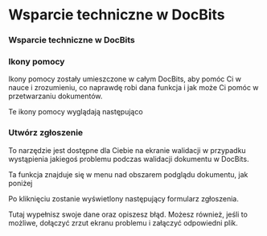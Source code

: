 # Wsparcie techniczne w DocBits

### Wsparcie techniczne w DocBits <a href="#hy7z6t7p8psl" id="hy7z6t7p8psl"></a>

### **Ikony pomocy** <a href="#gvm1kp4bwvnd" id="gvm1kp4bwvnd"></a>

Ikony pomocy zostały umieszczone w całym DocBits, aby pomóc Ci w nauce i zrozumieniu, co naprawdę robi dana funkcja i jak może Ci pomóc w przetwarzaniu dokumentów.

Te ikony pomocy wyglądają następująco

### **Utwórz zgłoszenie** <a href="#id-2mb0mw2kxioz" id="id-2mb0mw2kxioz"></a>

To narzędzie jest dostępne dla Ciebie na ekranie walidacji w przypadku wystąpienia jakiegoś problemu podczas walidacji dokumentu w DocBits.

Ta funkcja znajduje się w menu nad obszarem podglądu dokumentu, jak poniżej

Po kliknięciu zostanie wyświetlony następujący formularz zgłoszenia.

Tutaj wypełnisz swoje dane oraz opiszesz błąd. Możesz również, jeśli to możliwe, dołączyć zrzut ekranu problemu i załączyć odpowiedni plik.
